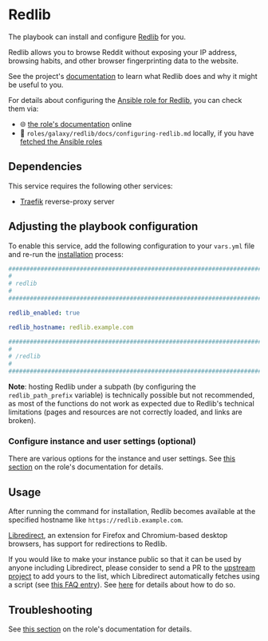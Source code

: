 <!--
SPDX-FileCopyrightText: 2020 - 2024 MDAD project contributors
SPDX-FileCopyrightText: 2020 - 2024 Slavi Pantaleev
SPDX-FileCopyrightText: 2020 Aaron Raimist
SPDX-FileCopyrightText: 2020 Chris van Dijk
SPDX-FileCopyrightText: 2020 Dominik Zajac
SPDX-FileCopyrightText: 2020 Mickaël Cornière
SPDX-FileCopyrightText: 2022 François Darveau
SPDX-FileCopyrightText: 2022 Julian Foad
SPDX-FileCopyrightText: 2022 Warren Bailey
SPDX-FileCopyrightText: 2023 Antonis Christofides
SPDX-FileCopyrightText: 2023 Felix Stupp
SPDX-FileCopyrightText: 2023 Julian-Samuel Gebühr
SPDX-FileCopyrightText: 2023 Pierre 'McFly' Marty
SPDX-FileCopyrightText: 2024 - 2025 Suguru Hirahara

SPDX-License-Identifier: AGPL-3.0-or-later
-->

# Redlib

The playbook can install and configure [Redlib](https://github.com/redlib-org/redlib) for you.

Redlib allows you to browse Reddit without exposing your IP address, browsing habits, and other browser fingerprinting data to the website.

See the project's [documentation](https://github.com/redlib-org/redlib/blob/main/README.md) to learn what Redlib does and why it might be useful to you.

For details about configuring the [Ansible role for Redlib](https://github.com/mother-of-all-self-hosting/ansible-role-redlib), you can check them via:
- 🌐 [the role's documentation](https://github.com/mother-of-all-self-hosting/ansible-role-redlib/blob/main/docs/configuring-redlib.md) online
- 📁 `roles/galaxy/redlib/docs/configuring-redlib.md` locally, if you have [fetched the Ansible roles](../installing.md)

## Dependencies

This service requires the following other services:

- [Traefik](traefik.md) reverse-proxy server

## Adjusting the playbook configuration

To enable this service, add the following configuration to your `vars.yml` file and re-run the [installation](../installing.md) process:

```yaml
########################################################################
#                                                                      #
# redlib                                                               #
#                                                                      #
########################################################################

redlib_enabled: true

redlib_hostname: redlib.example.com

########################################################################
#                                                                      #
# /redlib                                                              #
#                                                                      #
########################################################################
```

**Note**: hosting Redlib under a subpath (by configuring the `redlib_path_prefix` variable) is technically possible but not recommended, as most of the functions do not work as expected due to Redlib's technical limitations (pages and resources are not correctly loaded, and links are broken).

### Configure instance and user settings (optional)

There are various options for the instance and user settings. See [this section](https://github.com/mother-of-all-self-hosting/ansible-role-redlib/blob/main/docs/configuring-redlib.md#configure-instance-and-user-settings-optional) on the role's documentation for details.

## Usage

After running the command for installation, Redlib becomes available at the specified hostname like `https://redlib.example.com`.

[Libredirect](https://libredirect.github.io/), an extension for Firefox and Chromium-based desktop browsers, has support for redirections to Redlib.

If you would like to make your instance public so that it can be used by anyone including Libredirect, please consider to send a PR to the [upstream project](https://github.com/redlib-org/redlib-instances) to add yours to the list, which Libredirect automatically fetches using a script (see [this FAQ entry](https://libredirect.github.io/faq.html#where_the_hell_are_those_instances_coming_from)). See [here](https://github.com/redlib-org/redlib-instances/blob/main/README.md) for details about how to do so.

## Troubleshooting

See [this section](https://github.com/mother-of-all-self-hosting/ansible-role-redlib/blob/main/docs/configuring-redlib.md#troubleshooting) on the role's documentation for details.
